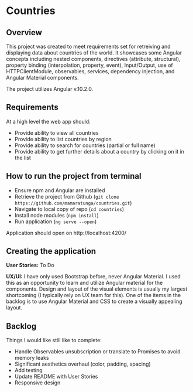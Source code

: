 # Countries

## Overview

This project was created to meet requirements set for retreiving and displaying data about countries of the world. It showcases some Angular concepts including nested components, directives (attribute, structural), property binding (interpolation, property, event), Input/Output, use of HTTPClientModule, observables, services, dependency injection, and Angular Material components.

The project utilizes Angular v.10.2.0.

## Requirements

At a high level the web app should:

* Provide ability to view all countries
* Provide ability to list countries by region
* Provide ability to search for countries (partial or full name)
* Provide ability to get further details about a country by clicking on it in the list

## How to run the project from terminal

* Ensure npm and Angular are installed
* Retrieve the project from Github (`git clone https://github.com/mamaratunga/countries.git`)
* Navigate to local copy of repo (`cd countries`)
* Install node modules (`npm install`)
* Run application (`ng serve --open`)

Application should open on http://localhost:4200/

## Creating the application

**User Stories:** To Do

**UX/UI:** I have only used Bootstrap before, never Angular Material. I used this as an opportunity to learn and utilize Angular material for the components. Design and layout of the visual elements is usually my largest shortcoming (I typically rely on UX team for this). One of the items in the backlog is to use Angular Material and CSS to create a visually appealing layout.

## Backlog

Things I would like still like to complete:

* Handle Observables unsubscription or translate to Promises to avoid memory leaks
* Significant aesthetics overhaul (color, padding, spacing)
* Add testing
* Update README with User Stories
* Responsive design
